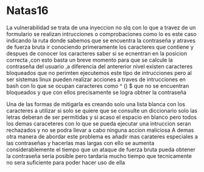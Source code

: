 # Natas16

La vulnerabilidad se trata de una inyeccion no slq con lo que a travez de un formulario se realizan intrucciones o comprobaciones como lo es este caso indicando 
la ruta donde sabemos que se encuentra la contraseña y atraves de fuerza bruta ir conociendo primeramente los caracteres que contiene y despues de conocer los caracteres 
saber si se ecnentran en la posicion correcta ,con esto basta un breve momento para que se calcule la contraseña del usuario ,a diferencia del antererior nivel existen 
caracteres bloqueados que no perimten ejecutemos este tipo de intrucciones pero al ser sistemas linux pueden realizar acciones a traves de intrucciones en bash con lo que se ocupan caracteres como ^ () $ que no se encuentran bloqueados y que con ellos precisamente se logra obtner la contraseña 

Una de las formas de mitigarla es creando solo una lista blanca con los caracteres a utilizar si solo se quiere que se consulte un diccionario solo las letras deberan de ser permitidas y si acaso el espacio en blanco pero todos los demas caraceteres con lo que se pueda ejecutar una intruccion seran rechazados y no se podra llevar a cabo ninguna accion maliciosa 
A demas otra manera de abordar este problema es añadir mas carateres especiales a las contraseñas y hacerlas mas largas con ello se aumenta considerablemente el tiempo 
que un ataque de fuerza bruta pueda obtener la contraseña seria posible pero tardaria mucho tiempo que tecnicamente no sera suficiente para poder hacer uso de ella 
